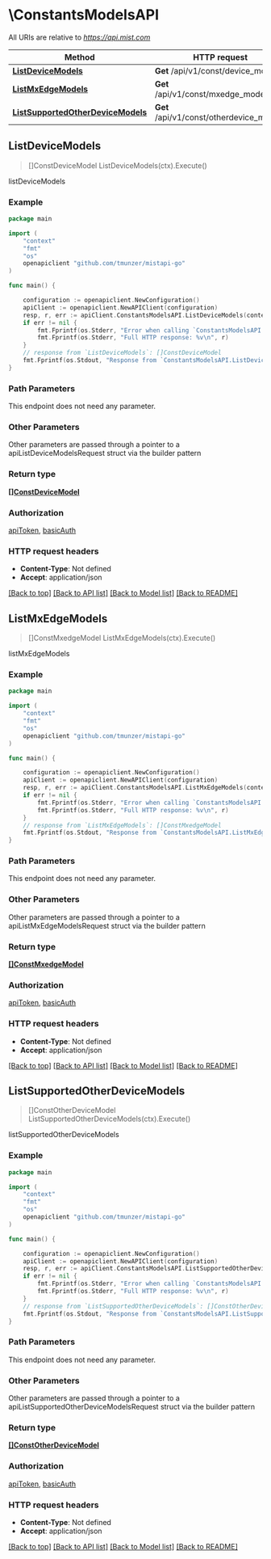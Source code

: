 # \ConstantsModelsAPI

All URIs are relative to *https://api.mist.com*

Method | HTTP request | Description
------------- | ------------- | -------------
[**ListDeviceModels**](ConstantsModelsAPI.md#ListDeviceModels) | **Get** /api/v1/const/device_models | listDeviceModels
[**ListMxEdgeModels**](ConstantsModelsAPI.md#ListMxEdgeModels) | **Get** /api/v1/const/mxedge_models | listMxEdgeModels
[**ListSupportedOtherDeviceModels**](ConstantsModelsAPI.md#ListSupportedOtherDeviceModels) | **Get** /api/v1/const/otherdevice_models | listSupportedOtherDeviceModels



## ListDeviceModels

> []ConstDeviceModel ListDeviceModels(ctx).Execute()

listDeviceModels



### Example

```go
package main

import (
	"context"
	"fmt"
	"os"
	openapiclient "github.com/tmunzer/mistapi-go"
)

func main() {

	configuration := openapiclient.NewConfiguration()
	apiClient := openapiclient.NewAPIClient(configuration)
	resp, r, err := apiClient.ConstantsModelsAPI.ListDeviceModels(context.Background()).Execute()
	if err != nil {
		fmt.Fprintf(os.Stderr, "Error when calling `ConstantsModelsAPI.ListDeviceModels``: %v\n", err)
		fmt.Fprintf(os.Stderr, "Full HTTP response: %v\n", r)
	}
	// response from `ListDeviceModels`: []ConstDeviceModel
	fmt.Fprintf(os.Stdout, "Response from `ConstantsModelsAPI.ListDeviceModels`: %v\n", resp)
}
```

### Path Parameters

This endpoint does not need any parameter.

### Other Parameters

Other parameters are passed through a pointer to a apiListDeviceModelsRequest struct via the builder pattern


### Return type

[**[]ConstDeviceModel**](ConstDeviceModel.md)

### Authorization

[apiToken](../README.md#apiToken), [basicAuth](../README.md#basicAuth)

### HTTP request headers

- **Content-Type**: Not defined
- **Accept**: application/json

[[Back to top]](#) [[Back to API list]](../README.md#documentation-for-api-endpoints)
[[Back to Model list]](../README.md#documentation-for-models)
[[Back to README]](../README.md)


## ListMxEdgeModels

> []ConstMxedgeModel ListMxEdgeModels(ctx).Execute()

listMxEdgeModels



### Example

```go
package main

import (
	"context"
	"fmt"
	"os"
	openapiclient "github.com/tmunzer/mistapi-go"
)

func main() {

	configuration := openapiclient.NewConfiguration()
	apiClient := openapiclient.NewAPIClient(configuration)
	resp, r, err := apiClient.ConstantsModelsAPI.ListMxEdgeModels(context.Background()).Execute()
	if err != nil {
		fmt.Fprintf(os.Stderr, "Error when calling `ConstantsModelsAPI.ListMxEdgeModels``: %v\n", err)
		fmt.Fprintf(os.Stderr, "Full HTTP response: %v\n", r)
	}
	// response from `ListMxEdgeModels`: []ConstMxedgeModel
	fmt.Fprintf(os.Stdout, "Response from `ConstantsModelsAPI.ListMxEdgeModels`: %v\n", resp)
}
```

### Path Parameters

This endpoint does not need any parameter.

### Other Parameters

Other parameters are passed through a pointer to a apiListMxEdgeModelsRequest struct via the builder pattern


### Return type

[**[]ConstMxedgeModel**](ConstMxedgeModel.md)

### Authorization

[apiToken](../README.md#apiToken), [basicAuth](../README.md#basicAuth)

### HTTP request headers

- **Content-Type**: Not defined
- **Accept**: application/json

[[Back to top]](#) [[Back to API list]](../README.md#documentation-for-api-endpoints)
[[Back to Model list]](../README.md#documentation-for-models)
[[Back to README]](../README.md)


## ListSupportedOtherDeviceModels

> []ConstOtherDeviceModel ListSupportedOtherDeviceModels(ctx).Execute()

listSupportedOtherDeviceModels



### Example

```go
package main

import (
	"context"
	"fmt"
	"os"
	openapiclient "github.com/tmunzer/mistapi-go"
)

func main() {

	configuration := openapiclient.NewConfiguration()
	apiClient := openapiclient.NewAPIClient(configuration)
	resp, r, err := apiClient.ConstantsModelsAPI.ListSupportedOtherDeviceModels(context.Background()).Execute()
	if err != nil {
		fmt.Fprintf(os.Stderr, "Error when calling `ConstantsModelsAPI.ListSupportedOtherDeviceModels``: %v\n", err)
		fmt.Fprintf(os.Stderr, "Full HTTP response: %v\n", r)
	}
	// response from `ListSupportedOtherDeviceModels`: []ConstOtherDeviceModel
	fmt.Fprintf(os.Stdout, "Response from `ConstantsModelsAPI.ListSupportedOtherDeviceModels`: %v\n", resp)
}
```

### Path Parameters

This endpoint does not need any parameter.

### Other Parameters

Other parameters are passed through a pointer to a apiListSupportedOtherDeviceModelsRequest struct via the builder pattern


### Return type

[**[]ConstOtherDeviceModel**](ConstOtherDeviceModel.md)

### Authorization

[apiToken](../README.md#apiToken), [basicAuth](../README.md#basicAuth)

### HTTP request headers

- **Content-Type**: Not defined
- **Accept**: application/json

[[Back to top]](#) [[Back to API list]](../README.md#documentation-for-api-endpoints)
[[Back to Model list]](../README.md#documentation-for-models)
[[Back to README]](../README.md)

